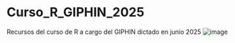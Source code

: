 # Curso_R_GIPHIN_2025
Recursos del curso de R a cargo del GIPHIN dictado en junio 2025
![image](https://github.com/user-attachments/assets/e64d38de-ed6e-4db2-85af-2fedbc684cf6)
